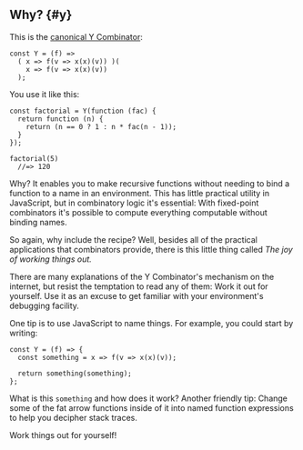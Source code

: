 ## Why? {#y}

This is the [canonical Y Combinator][y]:

    const Y = (f) =>
      ( x => f(v => x(x)(v)) )(
        x => f(v => x(x)(v))
      );

You use it like this:

    const factorial = Y(function (fac) {
      return function (n) {
        return (n == 0 ? 1 : n * fac(n - 1));
      }
    });
 
    factorial(5)
      //=> 120

Why? It enables you to make recursive functions without needing to bind a function to a name in an environment. This has little practical utility in JavaScript, but in combinatory logic it's essential: With fixed-point combinators it's possible to compute everything computable without binding names.

So again, why include the recipe? Well, besides all of the practical applications that combinators provide, there is this little thing called *The joy of working things out.*

There are many explanations of the Y Combinator's mechanism on the internet, but resist the temptation to read any of them: Work it out for yourself. Use it as an excuse to get familiar with your environment's debugging facility.

One tip is to use JavaScript to name things. For example, you could start by writing:

    const Y = (f) => {
      const something = x => f(v => x(x)(v));
      
      return something(something);
    };

What is this `something` and how does it work? Another friendly tip: Change some of the fat arrow functions inside of it into named function expressions to help you decipher stack traces.

Work things out for yourself!

[y]: https://en.wikipedia.org/wiki/Fixed-point_combinator#Example_in_JavaScript "Call-by-value fixed-point combinator in JavaScript"